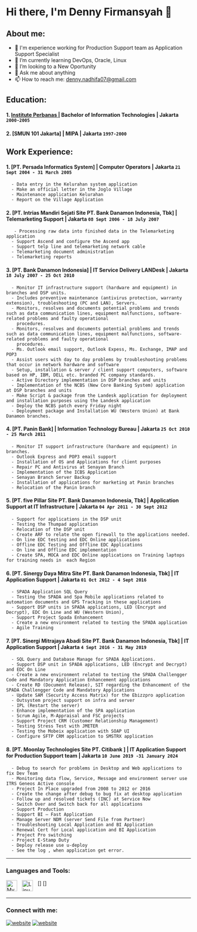 # Hi there, I'm Denny Firmansyah 👋
## About me:
- 🔭 I'm experience working for Production Support team as Application Support Specialist 
- 🌱 I’m currently learning DevOps, Oracle, Linux
- 👯 I’m looking to a New Oportunity
- 💬 Ask me about anything
- 📫 How to reach me: denny.nadhifa07@gmail.com

## Education:

#### 1. [Institute Perbanas ](https://perbanas.id/) | Bachelor of Information Technologies | Jakarta `2000-2005`

#### 2. [SMUN 101 Jakarta] | MIPA | Jakarta `1997-2000`

## Work Experience:
#### 1. [PT. Persada Informatics System] | Computer Operators  | Jakarta `21 Sept 2004 - 31 March 2005`
      - Data entry in the Kelurahan system application
      - Make an official letter in the Joglo Village
      - Maintenance application Kelurahan
      - Report on the Village Application
    
#### 2. [PT. Intrias Mandiri Sejati Site PT. Bank Danamon Indonesia, Tbk] | Telemarketing Support  | Jakarta `08 Sept 2006 - 18 July 2007`
       - Processing raw data into finished data in the Telemarketing application
      - Support Ascend and configure the Ascend app
      - Support telp line and telemarketing network cable
      - Telemarketing document administration
      - Telemarketing reports

#### 3. [PT. Bank Danamon Indonesia] | IT Service Delivery LANDesk   | Jakarta `18 July 2007 - 25 Oct 2010`
      - Monitor IT infrastructure support (hardware and equipment) in branches and DSP units.
      - Includes preventive maintenance (antivirus protection, warranty extension), troubleshooting (PC and LAN), Servers.
      - Monitors, resolves and documents potential problems and trends such as data communication lines, equipment malfunctions, software-related problems and faulty operational 
        procedures.
      - Monitors, resolves and documents potential problems and trends such as data communication lines, equipment malfunctions, software-related problems and faulty operational 
        procedures.
      - Ms. Outlook email support, Outlook Expess, Ms. Exchange, IMAP and POP3
      - Assist users with day to day problems by troubleshooting problems that occur in network hardware and software
      - Setup, installation & server / client support computers, software based on HP, IBM, DELL etc. branded PC company standards.
      - Active Directory implementation in DSP branches and units
      - Implementation of the NCBS (New Core Banking System) application at DSP branches and units
      - Make Script & package from the Landesk application for deployment and installation purposes using the Landesk application
      - Deploy the NCBS patch every Friday night
      - Deployment package and Installation WU (Western Union) at Bank Danamon branches.

#### 4. [PT. Panin Bank] | Information Technology Bureau   | Jakarta `25 Oct 2010 - 25 March 2011`
      - Monitor IT support infrastructure (hardware and equipment) in branches.
      - Outlook Express and POP3 email support
      - Installation of OS and Applications for client purposes
      - Repair PC and Antivirus at Senayan Branch
      - Implementation of the ICBS Application
      - Senayan Branch Server Backup
      - Installation of applications for marketing at Panin branches
      - Relocation of the Panin branch

#### 5. [PT. five Pillar Site PT. Bank Danamon Indonesia, Tbk] | Application Support at IT Infrastructure    | Jakarta `04 Apr 2011 - 30 Sept 2012`
      - Support for applications in the DSP unit
      - Testing the Thumpad application
      - Relocation of the DSP unit
      - Create ARF to relate the open firewall to the applications needed.
      - On line EDC testing and EDC Online applications
      - Offline EDC Testing and Offline EDC Applications
      - On line and Offline EDC implementation
      - Create SPA, MOCA and EDC Online applications on Training laptops for training needs in  each Region

#### 6. [PT. Sinergy Daya Mitra Site PT. Bank Danamon Indonesia, Tbk] | IT Application Support     | Jakarta `01 Oct 2012 - 4 Sept 2016`
      - SPADA Application SQL Query
      - Testing the SPADA and Spa Mobile applications related to automation documents and GPS Tracking in these applications
      - Support DSP units in SPADA applications, LED (Encrypt and Decrypt), EDC On Line and WU (Western Union),
      - Support Project Spada Enhancement
      - Create a new environment related to testing the SPADA application
      - Agile Training

#### 7. [PT. Sinergi Mitrajaya Abadi Site PT. Bank Danamon Indonesia, Tbk] | IT Application Support     | Jakarta `4 Sept 2016 - 31 May 2019`
      - SQL Query and Database Manage for SPADA Applications.
      - Support DSP unit in SPADA applications, LED (Encrypt and Decrypt) and EDC On Line
      - Create a new environment related to testing the SPADA Challengger Code and Mandatory Application Enhancement applications
      - Create RD (Document Release), SIT regarding the Enhancement of the SPADA Challengger Code and Mandatory Applications
      - Update SAM (Security Access Matrix) for the Ebizzpro application
      - Outsystem project support on infra and server
      - IPL (Restart the server)
      - Enhance implementation of the SPA application
      - Scrum Agile, M-Appraisal and FSC projects
      - Support Project CRM (Customer Relationship Management)
      - Testing Stress Test with JMETER
      - Testing the Mobeix application with SOAP UI
      - Configure SFTP CRM application to SMSTRX application

#### 8. [PT. Moonlay Technologies Site PT. Citibank ] | IT Application Support for Production Support team   | Jakarta `10 June 2019 -31 January 2024`
      - Debug to search for problems in Desktop and Web applications to fix Dev Team 
      - Monitoring data flow, Service, Message and environment server use ITRS Geneos Active console
      - Project In Place upgraded from 2008 to 2012 or 2016
      - Create the change after debug to bug fix at desktop application
      - Follow up and resolved tickets (INC) at Service Now
      - Switch Over and Switch back for all applications
      - Support Production 
      - Support BI – Fast Application
      - Manage Server NDM (server Send File from Partner)
      - Troubleshooting Local Application and BI Application
      - Renewal Cert for Local application and BI Application
      - Project Pro switching
      - Project E-Stamp Duty
      - Deploy release use u-deploy
      - See the log , when application get error.

---

### Languages and Tools:

[<img align="left" alt="MySQL" width="30px" src="https://cdn.jsdelivr.net/gh/devicons/devicon/icons/mysql/mysql-original.svg" style="padding-right:10px;" />]
[<img align="left" alt="Linux" width="30px" src="https://upload.wikimedia.org/wikipedia/commons/thumb/3/35/Tux.svg/120px-Tux.svg.png" style="padding-right:10px;" />]
<br />
<br />

---
### Connect with me:

[![website](./img/linkedin-light.svg)](https://www.linkedin.com/in/denny-firmansyah-501b25117/#gh-light-mode-only)
[![website](./img/linkedin-dark.svg)](https://www.linkedin.com/in/denny-firmansyah-501b25117/#gh-dark-mode-only)


